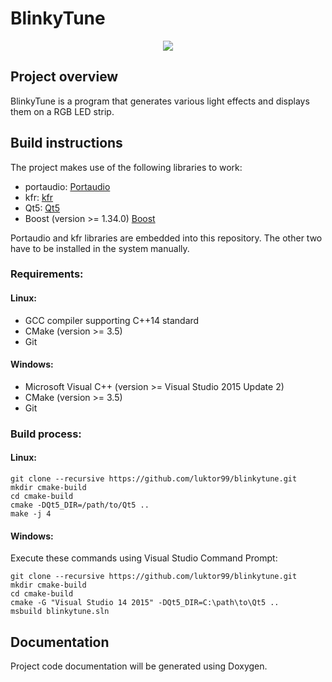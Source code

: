 # BlinkyTune

<p align="center">
<img src="../blinkytune_big.png">
</p>

## Project overview
BlinkyTune is a program that generates various light effects and displays them on a RGB LED strip.

## Build instructions

The project makes use of the following libraries to work:

- portaudio: [Portaudio](http://www.portaudio.com/)
- kfr: [kfr](https://www.kfrlib.com/)
- Qt5: [Qt5](https://www.qt.io/)
- Boost (version >= 1.34.0) [Boost](http://www.boost.org/)

Portaudio and kfr libraries are embedded into this repository.
The other two have to be installed in the system manually.

### Requirements:

#### Linux:

- GCC compiler supporting C++14 standard
- CMake (version >= 3.5)
- Git

#### Windows:

- Microsoft Visual C++ (version >= Visual Studio 2015 Update 2)
- CMake (version >= 3.5)
- Git

### Build process:

#### Linux:

```
git clone --recursive https://github.com/luktor99/blinkytune.git
mkdir cmake-build
cd cmake-build
cmake -DQt5_DIR=/path/to/Qt5 ..
make -j 4
```

#### Windows:

Execute these commands using Visual Studio Command Prompt:

```
git clone --recursive https://github.com/luktor99/blinkytune.git
mkdir cmake-build
cd cmake-build
cmake -G "Visual Studio 14 2015" -DQt5_DIR=C:\path\to\Qt5 ..
msbuild blinkytune.sln
```

## Documentation
Project code documentation will be generated using Doxygen.  





